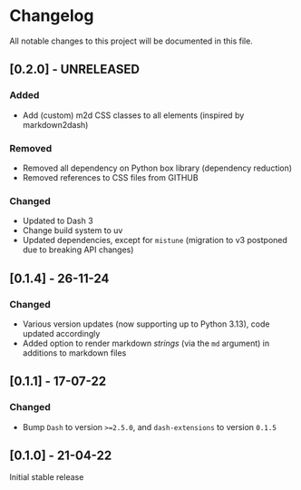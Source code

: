 # Changelog

All notable changes to this project will be documented in this file.

## [0.2.0] - UNRELEASED

### Added

- Add (custom) m2d CSS classes to all elements (inspired by markdown2dash)

### Removed

- Removed all dependency on Python box library (dependency reduction)
- Removed references to CSS files from GITHUB

### Changed

- Updated to Dash 3
- Change build system to uv
- Updated dependencies, except for `mistune` (migration to v3 postponed due to breaking API changes)

## [0.1.4] - 26-11-24

### Changed

- Various version updates (now supporting up to Python 3.13), code updated accordingly
- Added option to render markdown _strings_ (via the `md` argument) in additions to markdown files

## [0.1.1] - 17-07-22

### Changed

- Bump `Dash` to version `>=2.5.0`, and `dash-extensions` to version `0.1.5`

## [0.1.0] - 21-04-22

Initial stable release
